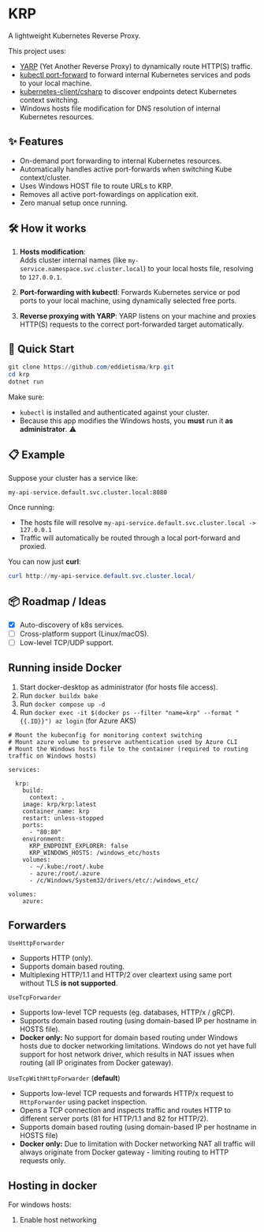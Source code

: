 # KRP

A lightweight Kubernetes Reverse Proxy.

This project uses:
- [YARP](https://github.com/dotnet/yarp/) (Yet Another Reverse Proxy) to dynamically route HTTP(S) traffic.
- [kubectl port-forward](https://kubernetes.io/docs/reference/kubectl/generated/kubectl_port-forward/) to forward internal Kubernetes services and pods to your local machine.
- [kubernetes-client/csharp](https://github.com/kubernetes-client/csharp) to discover endpoints detect Kubernetes context switching.
- Windows hosts file modification for DNS resolution of internal Kubernetes resources.

## ✨ Features
- On-demand port forwarding to internal Kubernetes resources.
- Automatically handles active port-forwards when switching Kube context/cluster.
- Uses Windows HOST file to route URLs to KRP.
- Removes all active port-fowardings on application exit.
- Zero manual setup once running.

## 🛠 How it works

1. **Hosts modification**:  
   Adds cluster internal names (like `my-service.namespace.svc.cluster.local`) to your local hosts file, resolving to `127.0.0.1`.

2. **Port-forwarding with kubectl**: 
   Forwards Kubernetes service or pod ports to your local machine, using dynamically selected free ports.

3. **Reverse proxying with YARP**: 
   YARP listens on your machine and proxies HTTP(S) requests to the correct port-forwarded target automatically.

## 🚀 Quick Start

```powershell
git clone https://github.com/eddietisma/krp.git
cd krp
dotnet run
```

Make sure:
- `kubectl` is installed and authenticated against your cluster.
- Because this app modifies the Windows hosts, you **must** run it **as administrator**. ⚠️

## 📋 Example

Suppose your cluster has a service like:

```
my-api-service.default.svc.cluster.local:8080
```

Once running:
- The hosts file will resolve `my-api-service.default.svc.cluster.local -> 127.0.0.1`
- Traffic will automatically be routed through a local port-forward and proxied.

You can now just **curl**:

```powershell
curl http://my-api-service.default.svc.cluster.local/
```

## 📦 Roadmap / Ideas
- [x] Auto-discovery of k8s services.
- [ ] Cross-platform support (Linux/macOS).
- [ ] Low-level TCP/UDP support.

## Running inside Docker
1. Start docker-desktop as administrator (for hosts file access).
1. Run `docker buildx bake`
1. Run `docker compose up -d`
1. Run `docker exec -it $(docker ps --filter "name=krp" --format "{{.ID}}") az login` (for Azure AKS)

```
# Mount the kubeconfig for monitoring context switching
# Mount azure volume to preserve authentication used by Azure CLI
# Mount the Windows hosts file to the container (required to routing traffic on Windows hosts)

services:

  krp:
    build:
      context: .
    image: krp/krp:latest
    container_name: krp
    restart: unless-stopped
    ports:
      - "80:80"
    environment:
      KRP_ENDPOINT_EXPLORER: false
      KRP_WINDOWS_HOSTS: /windows_etc/hosts
    volumes:
      - ~/.kube:/root/.kube
      - azure:/root/.azure 
      - /c/Windows/System32/drivers/etc/:/windows_etc/ 

volumes:
    azure:
```

## Forwarders

`UseHttpForwarder`
- Supports HTTP (only).
- Supports domain based routing.
- Multiplexing HTTP/1.1 and HTTP/2 over cleartext using same port without TLS **is not supported**.

`UseTcpForwarder`
- Supports low-level TCP requests (eg. databases, HTTP/x / gRCP).
- Supports domain based routing (using domain-based IP per hostname in HOSTS file).
- **Docker only:** No support for domain based routing under Windows hosts due to docker networking limitations. Windows do not yet have full support for host network driver, which results in NAT issues when routing (all IP originates from Docker gateway).

`UseTcpWithHttpForwarder` (**default**)
- Supports low-level TCP requests and forwards HTTP/x request to `HttpForwarder` using packet inspection.
- Opens a TCP connection and inspects traffic and routes HTTP to different server ports (81 for HTTP/1.1 and 82 for HTTP/2).
- Supports domain based routing (using domain-based IP per hostname in HOSTS file)
- **Docker only:** Due to limitation with Docker networking NAT all traffic will always originate from Docker gateway - limiting routing to HTTP requests only.

## Hosting in docker

For windows hosts:
1) Enable host networking


